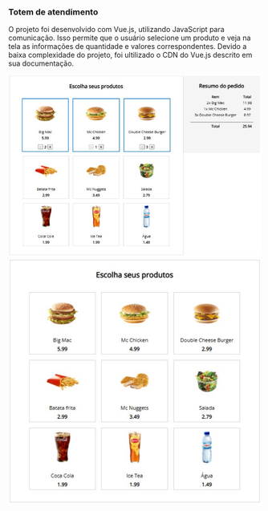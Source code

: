 ### Totem de atendimento

O projeto foi desenvolvido com Vue.js, utilizando JavaScript para comunicação. Isso permite que o usuário selecione um produto e veja na tela as informações de quantidade e valores correspondentes.
Devido a baixa complexidade do projeto, foi ultilizado o CDN do Vue.js descrito em sua documentação.

![imagem do front-end do totem](./img-readme/select.jpeg)
![imagem do front-end do totem](./img-readme/no-select.jpeg)